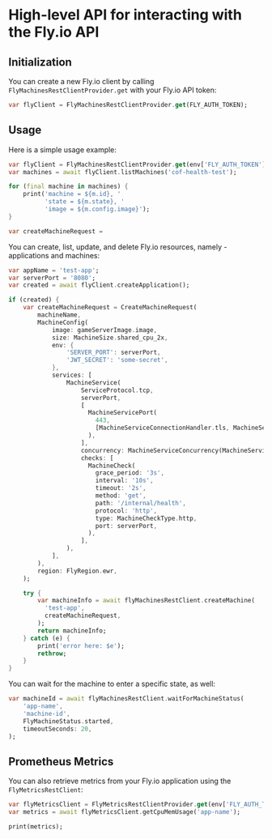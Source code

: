 # High-level API for interacting with the Fly.io API

## Initialization

You can create a new Fly.io client by calling `FlyMachinesRestClientProvider.get` with your Fly.io API token:

```dart
var flyClient = FlyMachinesRestClientProvider.get(FLY_AUTH_TOKEN);
```

## Usage

Here is a simple usage example:

```dart
var flyClient = FlyMachinesRestClientProvider.get(env['FLY_AUTH_TOKEN']!);
var machines = await flyClient.listMachines('cof-health-test');

for (final machine in machines) {
    print('machine = ${m.id}, '
          'state = ${m.state}, '
          'image = ${m.config.image}');
}

var createMachineRequest = 
```

You can create, list, update, and delete Fly.io resources, namely - applications and machines:

```dart
var appName = 'test-app';
var serverPort = '8080';
var created = await flyClient.createApplication();

if (created) {
    var createMachineRequest = CreateMachineRequest(
        machineName,
        MachineConfig(
            image: gameServerImage.image,
            size: MachineSize.shared_cpu_2x,
            env: {
                'SERVER_PORT': serverPort,
                'JWT_SECRET': 'some-secret',
            },
            services: [
                MachineService(
                    ServiceProtocol.tcp,
                    serverPort,
                    [
                      MachineServicePort(
                        443,
                        [MachineServiceConnectionHandler.tls, MachineServiceConnectionHandler.http],
                      ),
                    ],
                    concurrency: MachineServiceConcurrency(MachineServiceConcurrencyType.connections, 50, 100),
                    checks: [
                      MachineCheck(
                        grace_period: '3s',
                        interval: '10s',
                        timeout: '2s',
                        method: 'get',
                        path: '/internal/health',
                        protocol: 'http',
                        type: MachineCheckType.http,
                        port: serverPort,
                      ),
                    ],
                ),
            ],
        ),
        region: FlyRegion.ewr,
    );

    try {
        var machineInfo = await flyMachinesRestClient.createMachine(
          'test-app',
          createMachineRequest,
        );
        return machineInfo;
    } catch (e) {
        print('error here: $e');
        rethrow;
    }
}
```

You can wait for the machine to enter a specific state, as well:

```dart
var machineId = await flyMachinesRestClient.waitForMachineStatus(
    'app-name',
    'machine-id',
    FlyMachineStatus.started,
    timeoutSeconds: 20,
);
```

## Prometheus Metrics

You can also retrieve metrics from your Fly.io application using the `FlyMetricsRestClient`:

```dart
var flyMetricsClient = FlyMetricsRestClientProvider.get(env['FLY_AUTH_TOKEN']!);
var metrics = await flyMetricsClient.getCpuMemUsage('app-name');

print(metrics);
```
